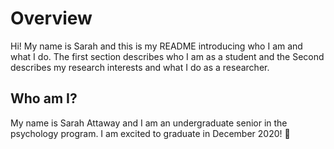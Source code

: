 
# Overview 
Hi! My name is Sarah and this is my README introducing who I am and what I do. The first section describes who I am as a student and the Second describes my research interests and what I do as a researcher.
 
## Who am I?
My name is Sarah Attaway and I am an undergraduate senior in the psychology program. I am excited to graduate in December 2020\! :tada: 